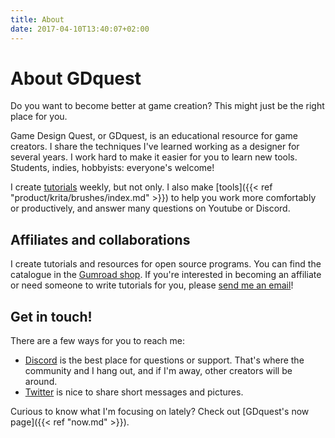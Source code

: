 ```yaml
---
title: About
date: 2017-04-10T13:40:07+02:00
---
```


# About GDquest

Do you want to become better at game creation? This might just be the right place for you.

Game Design Quest, or GDquest, is an educational resource for game creators. I share the techniques I've learned working as a designer for several years. I work hard to make it easier for you to learn new tools. Students, indies, hobbyists: everyone's welcome!

I create [tutorials](https://www.youtube.com/channel/UCxboW7x0jZqFdvMdCFKTMsQ) weekly, but not only. I also make [tools]({{< ref "product/krita/brushes/index.md" >}}) to help you work more comfortably or productively, and answer many questions on Youtube or Discord.

## Affiliates and collaborations

I create tutorials and resources for open source programs. You can find the catalogue in the [Gumroad shop](https://gumroad.com/gdquest). If you're interested in becoming an affiliate or need someone to write tutorials for you, please [send me an email](mailto:nathan@gdquest.com?subject=Affiliate%20partnership)!

## Get in touch!

There are a few ways for you to reach me:

- [Discord](https://discord.gg/KVaCsSP) is the best place for questions or support. That's where the community and I hang out, and if I'm away, other creators will be around.
- [Twitter](https://twitter.com/NathanGDquest) is nice to share short messages and pictures.

Curious to know what I'm focusing on lately? Check out [GDquest's now page]({{< ref "now.md" >}}).
